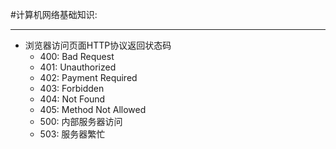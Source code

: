 #计算机网络基础知识:

***

- 浏览器访问页面HTTP协议返回状态码
	- 400: Bad Request
	- 401: Unauthorized
	- 402: Payment Required
	- 403: Forbidden
	- 404: Not Found
	- 405: Method Not Allowed
	- 500: 内部服务器访问
	- 503: 服务器繁忙